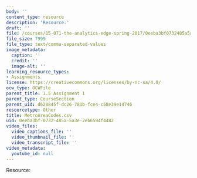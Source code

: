```yaml
---
body: ''
content_type: resource
description: 'Resource:'
draft: ''
file: /courses/15-071-the-analytics-edge-spring-2017/0eeba3bf0732485a5a3e2eb6594f4482_MetroAreaCodes.csv
file_size: 7999
file_type: text/comma-separated-values
image_metadata:
  caption: ''
  credit: ''
  image-alt: ''
learning_resource_types:
- Assignments
license: https://creativecommons.org/licenses/by-nc-sa/4.0/
ocw_type: OCWFile
parent_title: 1.5 Assignment 1
parent_type: CourseSection
parent_uid: d628845f-dc26-781b-fce4-c58e39e14746
resourcetype: Other
title: MetroAreaCodes.csv
uid: 0eeba3bf-0732-485a-5a3e-2eb6594f4482
video_files:
  video_captions_file: ''
  video_thumbnail_file: ''
  video_transcript_file: ''
video_metadata:
  youtube_id: null
---
```

Resource: